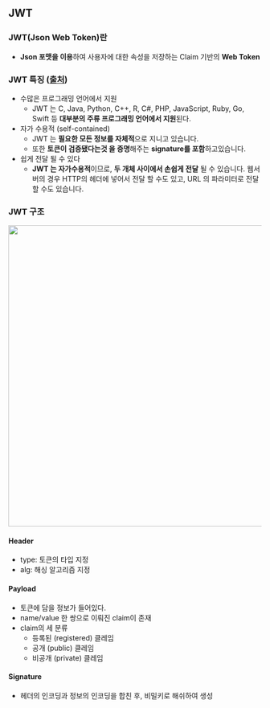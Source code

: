 ## JWT

### JWT(Json Web Token)란
  - **Json 포맷을 이용**하여 사용자에 대한 속성을 저장하는 Claim 기반의 **Web Token**
  
### JWT 특징 ([출처](https://velopert.com/2389))
  - 수많은 프로그래밍 언어에서 지원
    - JWT 는 C, Java, Python, C++, R, C#, PHP, JavaScript, Ruby, Go, Swift 등 **대부분의 주류 프로그래밍 언어에서 지원**된다.
  - 자가 수용적 (self-contained) 
    - JWT 는 **필요한 모든 정보를 자체적**으로 지니고 있습니다.
    - 또한 **토큰이 검증됐다는것 을 증명**해주는 **signature를 포함**하고있습니다.
  - 쉽게 전달 될 수 있다
    - **JWT 는 자가수용적**이므로, **두 개체 사이에서 손쉽게 전달** 될 수 있습니다. 웹서버의 경우 HTTP의 헤더에 넣어서 전달 할 수도 있고, URL 의 파라미터로 전달 할 수도 있습니다.

### JWT 구조
<img src='https://user-images.githubusercontent.com/85447054/196369853-82998866-2686-433e-8dfd-c0e799c79acc.png' width='600'>

#### Header
- type: 토큰의 타입 지정
- alg: 해싱 알고리즘 지정

#### Payload
- 토큰에 담을 정보가 들어있다.
- name/value 한 쌍으로 이뤄진 claim이 존재
- claim의 세 분류
  - 등록된 (registered) 클레임
  - 공개 (public) 클레임
  - 비공개 (private) 클레임

#### Signature
- 헤더의 인코딩과 정보의 인코딩을 합친 후, 비밀키로 해쉬하여 생성
